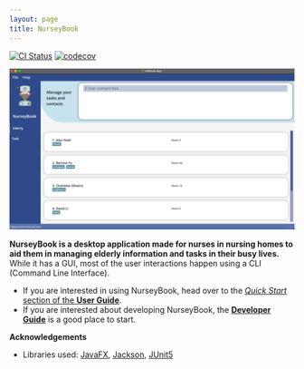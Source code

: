 ```yaml
---
layout: page
title: NurseyBook
---
```


[![CI Status](https://github.com/se-edu/addressbook-level3/workflows/Java%20CI/badge.svg)](https://github.com/AY2122S1-CS2103T-F13-2/tp/actions)
[![codecov](https://codecov.io/gh/AY2122S1-CS2103T-F13-2/tp/branch/master/graph/badge.svg?token=QY2NW88RP3)](https://codecov.io/gh/AY2122S1-CS2103T-F13-2/tp)

![Ui](images/Ui.png)

**NurseyBook is a desktop application made for nurses in nursing homes to aid them in managing elderly information and tasks in their busy lives.** 
While it has a GUI, most of the user interactions happen using a CLI (Command Line Interface).

* If you are interested in using NurseyBook, head over to the [_Quick Start_ section of the **User Guide**](UserGuide.html#quick-start).
* If you are interested about developing NurseyBook, the [**Developer Guide**](DeveloperGuide.html) is a good place to start.


**Acknowledgements**

* Libraries used: [JavaFX](https://openjfx.io/), [Jackson](https://github.com/FasterXML/jackson), [JUnit5](https://github.com/junit-team/junit5)
